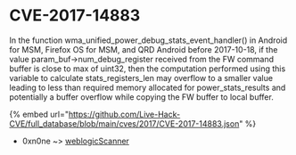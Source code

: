# CVE-2017-14883

In the function wma_unified_power_debug_stats_event_handler() in Android for MSM, Firefox OS for MSM, and QRD Android before 2017-10-18, if the value param_buf->num_debug_register received from the FW command buffer is close to max of uint32, then the computation performed using this variable to calculate stats_registers_len may overflow to a smaller value leading to less than required memory allocated for power_stats_results and potentially a buffer overflow while copying the FW buffer to local buffer.

{% embed url="https://github.com/Live-Hack-CVE/full_database/blob/main/cves/2017/CVE-2017-14883.json" %}


* 0xn0ne ~> [weblogicScanner](https://www.alice-snow.ru/2017/database/cve-2017-14883/weblogicscanner-0xn0ne)